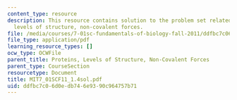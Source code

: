 ```yaml
---
content_type: resource
description: This resource contains solution to the problem set related to proteins,
  levels of structure, non-covalent forces.
file: /media/courses/7-01sc-fundamentals-of-biology-fall-2011/ddfbc7c06d0edb746e9390c964757b71_MIT7_01SCF11_1.4sol.pdf
file_type: application/pdf
learning_resource_types: []
ocw_type: OCWFile
parent_title: Proteins, Levels of Structure, Non-Covalent Forces
parent_type: CourseSection
resourcetype: Document
title: MIT7_01SCF11_1.4sol.pdf
uid: ddfbc7c0-6d0e-db74-6e93-90c964757b71
---
```

